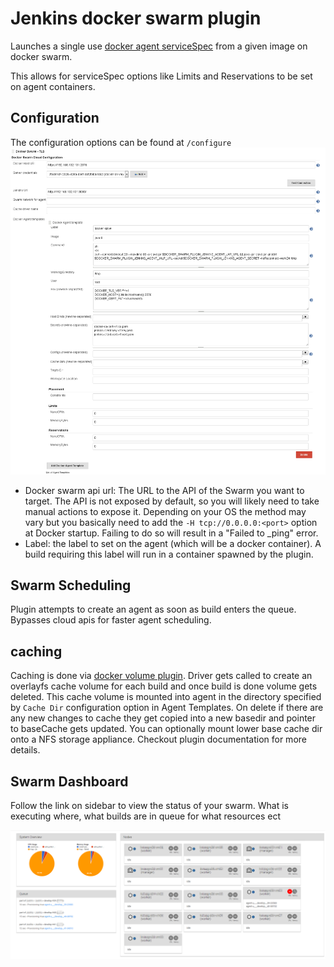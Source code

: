 # Jenkins docker swarm plugin

Launches a single use [docker agent serviceSpec](https://docs.docker.com/engine/swarm/how-swarm-mode-works/services/) from a given image on docker swarm.

This allows for serviceSpec options like Limits and Reservations to be set on agent containers.

## Configuration
The configuration options can be found at `/configure`
![configuration](https://raw.githubusercontent.com/jenkinsci/docker-swarm-plugin/master/docs/images/configuration.png "Configuration")

- Docker swarm api url: The URL to the API of the Swarm you want to target. The API is not exposed by default, so you will likely need to take manual actions to expose it. Depending on your OS the method may vary but you basically need to add the `-H tcp://0.0.0.0:<port>` option at Docker startup. Failing to do so will result in a "Failed to _ping" error.
- Label: the label to set on the agent (which will be a docker container). A build requiring this label will run in a container spawned by the plugin.

## Swarm Scheduling

Plugin attempts to create an agent as soon as build enters the queue. Bypasses cloud apis for faster agent scheduling.

## caching
 Caching is done via [docker volume plugin](https://github.com/suryagaddipati/docker-cache-volume-plugin).
 Driver gets called to create an overlayfs cache volume for each build and once build is done volume gets deleted. This cache volume is mounted into agent in the directory specified by `Cache Dir` configuration option in Agent Templates.  On delete if there are any new changes to cache they get copied into a new basedir and pointer to baseCache gets updated. You can optionally mount lower base cache dir onto a NFS storage appliance.  Checkout plugin documentation for more details.

## Swarm Dashboard

Follow the link on sidebar to view the status of your swarm. What is executing where, what builds are in queue for what resources ect

![dashboard](/docs/images/dashboard.png?raw=true "Dashboard")
